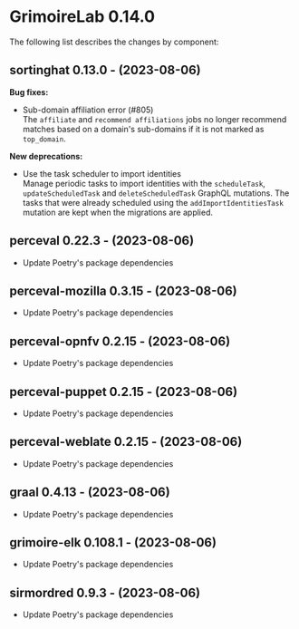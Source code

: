 # GrimoireLab 0.14.0
The following list describes the changes by component:



## sortinghat 0.13.0 - (2023-08-06)

**Bug fixes:**

 * Sub-domain affiliation error (#805)\
   The `affiliate` and `recommend affiliations` jobs no longer recommend
   matches based on a domain's sub-domains if it is not marked as
   `top_domain`.

**New deprecations:**

 * Use the task scheduler to import identities\
   Manage periodic tasks to import identities with the `scheduleTask`,
   `updateScheduledTask` and `deleteScheduledTask` GraphQL mutations. The
   tasks that were already scheduled using the `addImportIdentitiesTask`
   mutation are kept when the migrations are applied.



  ## perceval 0.22.3 - (2023-08-06)
  
  * Update Poetry's package dependencies
  ## perceval-mozilla 0.3.15 - (2023-08-06)
  
  * Update Poetry's package dependencies
  ## perceval-opnfv 0.2.15 - (2023-08-06)
  
  * Update Poetry's package dependencies
  ## perceval-puppet 0.2.15 - (2023-08-06)
  
  * Update Poetry's package dependencies
  ## perceval-weblate 0.2.15 - (2023-08-06)
  
  * Update Poetry's package dependencies
  ## graal 0.4.13 - (2023-08-06)
  
  * Update Poetry's package dependencies
  ## grimoire-elk 0.108.1 - (2023-08-06)
  
  * Update Poetry's package dependencies
  ## sirmordred 0.9.3 - (2023-08-06)
  
  * Update Poetry's package dependencies
